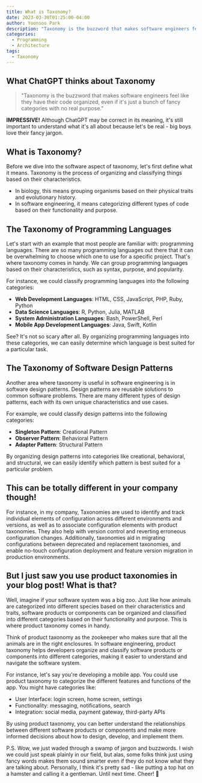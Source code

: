 ```yaml
---
title: What is Taxonomy?
date: 2023-03-30T01:25:00-04:00
author: Yoonsoo Park
description: "Taxonomy is the buzzword that makes software engineers feel like they have their code organized."
categories:
  - Programming
  - Architecture
tags:
  - Taxonomy
---
```


## What ChatGPT thinks about Taxonomy

> "Taxonomy is the buzzword that makes software engineers feel like they have their code organized, even if it's just a bunch of fancy categories with no real purpose."

**IMPRESSIVE!**
Although ChatGPT may be correct in its meaning, it's still important to understand what it's all about because let's be real - big boys love their fancy jargon.

## What is Taxonomy?

Before we dive into the software aspect of taxonomy, let's first define what it means.
Taxonomy is the process of organizing and classifying things based on their characteristics.

- In biology, this means grouping organisms based on their physical traits and evolutionary history.
- In software engineering, it means categorizing different types of code based on their functionality and purpose.

## The Taxonomy of Programming Languages

Let's start with an example that most people are familiar with: programming languages. There are so many programming languages out there that it can be overwhelming to choose which one to use for a specific project. That's where taxonomy comes in handy. We can group programming languages based on their characteristics, such as syntax, purpose, and popularity.

For instance, we could classify programming languages into the following categories:

- **Web Development Languages**: HTML, CSS, JavaScript, PHP, Ruby, Python
- **Data Science Languages**: R, Python, Julia, MATLAB
- **System Administration Languages**: Bash, PowerShell, Perl
- **Mobile App Development Languages**: Java, Swift, Kotlin

See? It's not so scary after all. By organizing programming languages into these categories, we can easily determine which language is best suited for a particular task.

## The Taxonomy of Software Design Patterns

Another area where taxonomy is useful in software engineering is in software design patterns. Design patterns are reusable solutions to common software problems. There are many different types of design patterns, each with its own unique characteristics and use cases.

For example, we could classify design patterns into the following categories:

- **Singleton Pattern**: Creational Pattern
- **Observer Pattern**: Behavioral Pattern
- **Adapter Pattern**: Structural Pattern

By organizing design patterns into categories like creational, behavioral, and structural, we can easily identify which pattern is best suited for a particular problem.

## This can be totally different in your company though!

For instance, in my company, Taxonomies are used to identify and track individual elements of configuration across different environments and versions, as well as to associate configuration elements with product taxonomies. They also help with version control and reverting erroneous configuration changes. Additionally, taxonomies aid in migrating configurations between deprecated and replacement taxonomies, and enable no-touch configuration deployment and feature version migration in production environments.

## But I just saw you use product taxonomies in your blog post! What is that?

Well, imagine if your software system was a big zoo.
Just like how animals are categorized into different species based on their characteristics and traits, software products or components can be organized and classified into different categories based on their functionality and purpose. This is where product taxonomy comes in handy.

Think of product taxonomy as the zookeeper who makes sure that all the animals are in the right enclosures.
In software engineering, product taxonomy helps developers organize and classify software products or components into different categories, making it easier to understand and navigate the software system.

For instance, let's say you're developing a mobile app. You could use product taxonomy to categorize the different features and functions of the app. You might have categories like:

- User Interface: login screen, home screen, settings
- Functionality: messaging, notifications, search
- Integration: social media, payment gateway, third-party APIs

By using product taxonomy, you can better understand the relationships between different software products or components and make more informed decisions about how to design, develop, and implement them.

P.S. Wow, we just waded through a swamp of jargon and buzzwords. I wish we could just speak plainly in our field, but alas, some folks think just using fancy words makes them sound smarter even if they do not know what they are talking about. Personally, I think it's pretty sad - like putting a top hat on a hamster and calling it a gentleman. Until next time. Cheer! 🍺
